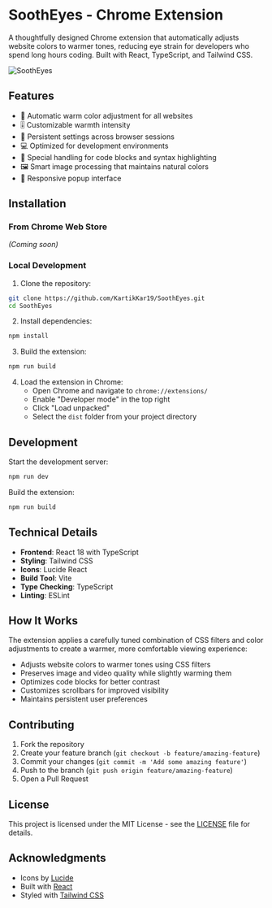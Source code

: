 # SoothEyes - Chrome Extension    

A thoughtfully designed Chrome extension that automatically adjusts website colors to warmer tones, reducing eye strain for developers who spend long hours coding. Built with React, TypeScript, and Tailwind CSS.

![SoothEyes](https://images.unsplash.com/photo-1461773518188-b3e86f98242f?auto=format&fit=crop&q=80&w=1200&h=400)

## Features

- 🌅 Automatic warm color adjustment for all websites
- 🎚️ Customizable warmth intensity
- 🔄 Persistent settings across browser sessions
- 💻 Optimized for development environments
- 🎨 Special handling for code blocks and syntax highlighting
- 🖼️ Smart image processing that maintains natural colors
- 📱 Responsive popup interface

## Installation

### From Chrome Web Store
*(Coming soon)*

### Local Development

1. Clone the repository:
```bash
git clone https://github.com/KartikKar19/SoothEyes.git
cd SoothEyes
```

2. Install dependencies:
```bash
npm install
```

3. Build the extension:
```bash
npm run build
```

4. Load the extension in Chrome:
   - Open Chrome and navigate to `chrome://extensions/`
   - Enable "Developer mode" in the top right
   - Click "Load unpacked"
   - Select the `dist` folder from your project directory

## Development

Start the development server:
```bash
npm run dev
```

Build the extension:
```bash
npm run build
```

## Technical Details

- **Frontend**: React 18 with TypeScript
- **Styling**: Tailwind CSS
- **Icons**: Lucide React
- **Build Tool**: Vite
- **Type Checking**: TypeScript
- **Linting**: ESLint

## How It Works

The extension applies a carefully tuned combination of CSS filters and color adjustments to create a warmer, more comfortable viewing experience:

- Adjusts website colors to warmer tones using CSS filters
- Preserves image and video quality while slightly warming them
- Optimizes code blocks for better contrast
- Customizes scrollbars for improved visibility
- Maintains persistent user preferences

## Contributing

1. Fork the repository
2. Create your feature branch (`git checkout -b feature/amazing-feature`)
3. Commit your changes (`git commit -m 'Add some amazing feature'`)
4. Push to the branch (`git push origin feature/amazing-feature`)
5. Open a Pull Request

## License

This project is licensed under the MIT License - see the [LICENSE](LICENSE) file for details.

## Acknowledgments

- Icons by [Lucide](https://lucide.dev/)
- Built with [React](https://reactjs.org/)
- Styled with [Tailwind CSS](https://tailwindcss.com/)
